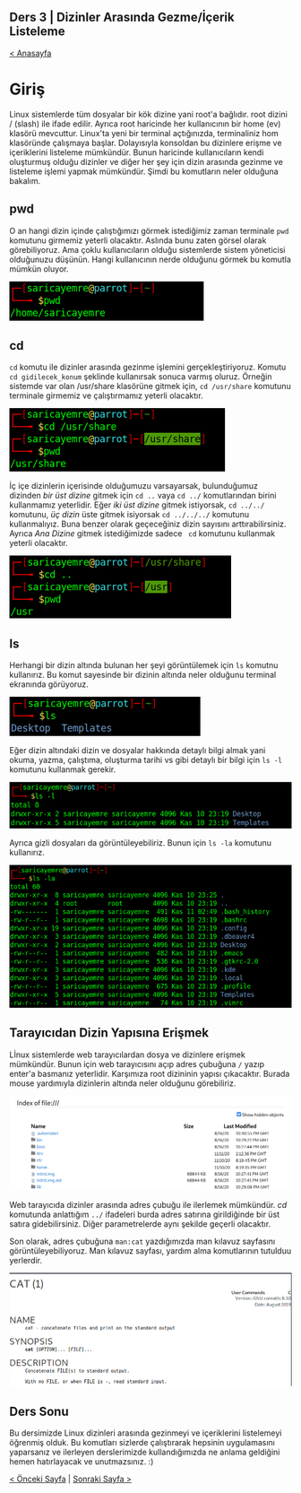 ## Ders 3 | Dizinler Arasında Gezme/İçerik Listeleme

[< Anasayfa](https://saricayemre.github.io/linuxkomutsatiridersleri/)

# Giriş

Linux sistemlerde tüm dosyalar bir kök dizine yani root'a bağlıdır. root dizini / (slash) ile ifade edilir. Ayrıca root haricinde her kullanıcının bir home (ev) klasörü mevcuttur. Linux'ta yeni bir terminal açtığınızda, terminaliniz hom klasöründe çalışmaya başlar. Dolayısıyla konsoldan bu dizinlere erişme ve içeriklerini listeleme mümkündür. Bunun haricinde kullanıcıların kendi oluşturmuş olduğu dizinler ve diğer her şey için dizin arasında gezinme ve listeleme işlemi yapmak mümkündür. Şimdi bu komutların neler olduğuna bakalım.

## pwd

O an hangi dizin içinde çalıştığımızı görmek istediğimiz zaman terminale `pwd` komutunu girmemiz yeterli olacaktır. Aslında bunu zaten görsel olarak görebiliyoruz. Ama çoklu kullanıcıların olduğu sistemlerde sistem yöneticisi olduğunuzu düşünün. Hangi kullanıcının nerde olduğunu görmek bu komutla mümkün oluyor.

![pwd-img](https://github.com/saricayemre/linuxkomutsatiridersleri-ders3/blob/main/resimler/pwd-img.png?raw=true)

## cd

`cd` komutu ile dizinler arasında gezinme işlemini gerçekleştiriyoruz. Komutu `cd gidilecek_konum` şeklinde kullanırsak sonuca varmış oluruz. Örneğin sistemde var olan /usr/share klasörüne gitmek için, `cd /usr/share` komutunu terminale girmemiz ve çalıştırmamız yeterli olacaktır.

![cd-img1](https://github.com/saricayemre/linuxkomutsatiridersleri-ders3/blob/main/resimler/cd-img1.png?raw=true)

İç içe dizinlerin içerisinde olduğumuzu varsayarsak, bulunduğumuz dizinden _bir üst dizine_ gitmek için `cd ..` vaya `cd ../` komutlarından birini kullanmamız yeterlidir. Eğer _iki üst dizine_ gitmek istiyorsak, `cd ../../` komutunu, _üç dizin_ üste gitmek isiyorsak `cd ../../../` komutunu kullanmalıyız. Buna benzer olarak geçeceğiniz dizin sayısını arttırabilirsiniz. Ayrıca _Ana Dizine_ gitmek istediğimizde sadece ` cd` komutunu kullanmak yeterli olacaktır. 

![cd-img2](https://github.com/saricayemre/linuxkomutsatiridersleri-ders3/blob/main/resimler/cd-img2.png?raw=true)

## ls

Herhangi bir dizin altında bulunan her şeyi görüntülemek için `ls` komutnu kullanırız. Bu komut sayesinde bir dizinin altında neler olduğunu terminal ekranında görüyoruz. 

![ls-img1](https://github.com/saricayemre/linuxkomutsatiridersleri-ders3/blob/main/resimler/ls-img1.png?raw=true)

Eğer dizin altındaki dizin ve dosyalar hakkında detaylı bilgi almak yani okuma, yazma, çalıştıma, oluşturma tarihi vs gibi detaylı bir bilgi için `ls -l` komutunu kullanmak gerekir. 

![ls-img2](https://github.com/saricayemre/linuxkomutsatiridersleri-ders3/blob/main/resimler/ls-img2.png?raw=true)

Ayrıca gizli dosyaları da görüntüleyebiliriz. Bunun için `ls -la` komutunu kullanırız. 

![ls-img3](https://github.com/saricayemre/linuxkomutsatiridersleri-ders3/blob/main/resimler/ls-img3.png?raw=true)

## Tarayıcıdan Dizin Yapısına Erişmek

Lİnux sistemlerde web tarayıcılardan dosya ve dizinlere erişmek mümkündür. Bunun için web tarayıcısını açıp adres çubuğuna `/` yazıp enter'a basmanız yeterlidir. Karşımıza root dizininin yapısı çıkacaktır. Burada mouse yardımıyla dizinlerin altında neler olduğunu görebiliriz. 

![web-img1](https://github.com/saricayemre/linuxkomutsatiridersleri-ders3/blob/main/resimler/web-img1.png?raw=true)

Web tarayıcıda dizinler arasında adres çubuğu ile ilerlemek mümkündür. _cd_ komutunda anlattığım `../` ifadeleri burda adres satırına girildiğinde bir üst satıra gidebilirsiniz. Diğer parametrelerde aynı şekilde geçerli olacaktır. 

Son olarak, adres çubuğuna `man:cat` yazdığımızda man kılavuz sayfasını görüntüleyebiliyoruz. Man kılavuz sayfası, yardım alma komutlarının tutulduu yerlerdir.

![web-img2](https://github.com/saricayemre/linuxkomutsatiridersleri-ders3/blob/main/resimler/web-img2.png?raw=true)

## Ders Sonu

Bu dersimizde Linux dizinleri arasında gezinmeyi ve içeriklerini listelemeyi öğrenmiş olduk. Bu komutları sizlerde çalıştırarak hepsinin uygulamasını yaparsanız ve ilerleyen derslerimizde kullandığımızda ne anlama geldiğini hemen hatırlayacak ve unutmazsınız. :)

[< Önceki Sayfa](https://saricayemre.github.io/linuxkomutsatiridersleri-ders2/) | [Sonraki Sayfa >](https://saricayemre.github.io/linuxkomutsatiridersleri-ders4/)
